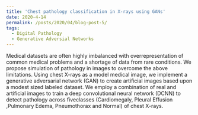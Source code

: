 ```yaml
---
title: 'Chest pathology classification in X-rays using GANs'
date: 2020-4-14
permalink: /posts/2020/04/blog-post-5/
tags:
  - Digital Pathology
  - Generative Adversial Networks
---
```

Medical datasets are often highly imbalanced with overrepresentation of common medical problems and a shortage of
data from rare conditions. We propose simulation of pathology in images to overcome the above limitations. Using chest X-rays as a model medical image, we implement a generative adversarial network (GAN) to create artificial images based upon a modest sized labeled dataset. We employ a combination of real and artificial images to train a deep convolutional neural network (DCNN) to detect pathology across fiveclasses (Cardiomegaly, Pleural Effusion ,Pulmonary Edema, Pneumothorax and Normal) of chest X-rays. 
